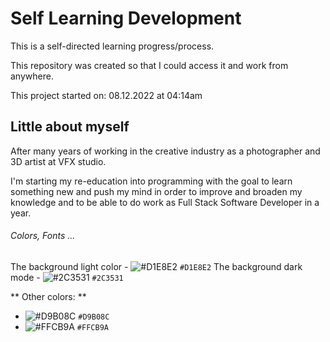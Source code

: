 # Self Learning Development

This is a self-directed learning progress/process.

This repository was created so that I could access it and work from anywhere. 

This project started  on: 08.12.2022 at 04:14am

## Little about myself 

After many years of working in the creative industry as a photographer and 3D artist at VFX studio.

I'm starting my re-education into programming with the goal to learn something new and push my mind in order to improve and broaden my knowledge and to be able to do work as Full Stack Software Developer in a year.

###### Colors, Fonts ...

The background light color - ![#D1E8E2](https://placehold.co/15x15/D1E8E2/D1E8E2.png) `#D1E8E2`
The background dark mode - ![#2C3531](https://placehold.co/15x15/2C3531/2C3531.png) `#2C3531`

** Other colors: **
- ![#D9B08C](https://placehold.co/15x15/D9B08C/D9B08C.png) `#D9B08C`
- ![#FFCB9A](https://placehold.co/15x15/FFCB9A/FFCB9A.png) `#FFCB9A`